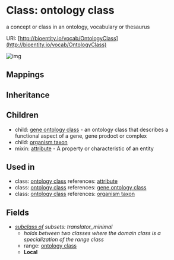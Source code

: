 # Class: ontology class


a concept or class in an ontology, vocabulary or thesaurus

URI: [http://bioentity.io/vocab/OntologyClass](http://bioentity.io/vocab/OntologyClass)

![img](http://yuml.me/diagram/nofunky;dir:TB/class/\[OntologyClass]^-\[GeneOntologyClass],%20\[OntologyClass]^-\[OrganismTaxon],%20\[OntologyClass]-%20subclass%20of%20%3F>\[OntologyClass])
## Mappings

## Inheritance

## Children

 *  child: [gene ontology class](GeneOntologyClass.md) - an ontology class that describes a functional aspect of a gene, gene prodoct or complex
 *  child: [organism taxon](OrganismTaxon.md)
 *  mixin: [attribute](Attribute.md) - A property or characteristic of an entity
## Used in

 *  class: [ontology class](OntologyClass.md) references: [attribute](Attribute.md)
 *  class: [ontology class](OntologyClass.md) references: [gene ontology class](GeneOntologyClass.md)
 *  class: [ontology class](OntologyClass.md) references: [organism taxon](OrganismTaxon.md)
## Fields

 * _[subclass of](subclass_of.md) *subsets: translator_minimal*_
    * _holds between two classes where the domain class is a specialization of the range class_
    * range: [ontology class](OntologyClass.md)
    * __Local__
